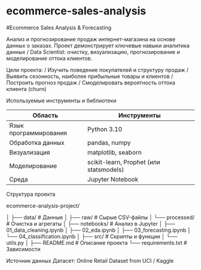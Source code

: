 # ecommerce-sales-analysis

#Ecommerce Sales Analysis & Forecasting

Анализ и прогнозирование продаж интернет-магазина на основе данных о заказах.
Проект демонстрирует ключевые навыки аналитика данных / Data Scientist: очистку, визуализацию, прогнозирование и моделирование оттока клиентов.

Цели проекта:
/ Изучить поведение покупателей и структуру продаж
/ Выявить сезонность, наиболее прибыльные товары и клиентов
/ Построить прогноз продаж
/ Смоделировать вероятность оттока клиента (churn)

Используемые инструменты и библиотеки

| Область               | Инструменты                             |
| --------------------- | --------------------------------------- |
| Язык программирования | Python 3.10                             |
| Обработка данных      | pandas, numpy                           |
| Визуализация          | matplotlib, seaborn                     |
| Моделирование         | scikit-learn, Prophet (или statsmodels) |
| Среда                 | Jupyter Notebook                        |


Структура проекта

ecommerce-analysis-project/

│
├── data/                     # Данные
│   ├── raw/                  # Сырые CSV-файлы
│   └── processed/            # Очистка и агрегаты
│
├── notebooks/                # Анализ в Jupyter
│   ├── 01_data_cleaning.ipynb
│   ├── 02_eda.ipynb
│   ├── 03_forecasting.ipynb
│   └── 04_classification.ipynb
│
├── src/                      # Скрипты и функции
│   └── utils.py
│
├── README.md                 # Описание проекта
└── requirements.txt          # Зависимости


Источник данных
Датасет: Online Retail Dataset from UCI / Kaggle

